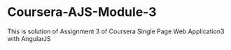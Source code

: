 # Coursera-AJS-Module-3
This is solution of Assignment 3 of Coursera Single Page Web Application3 with AngularJS
